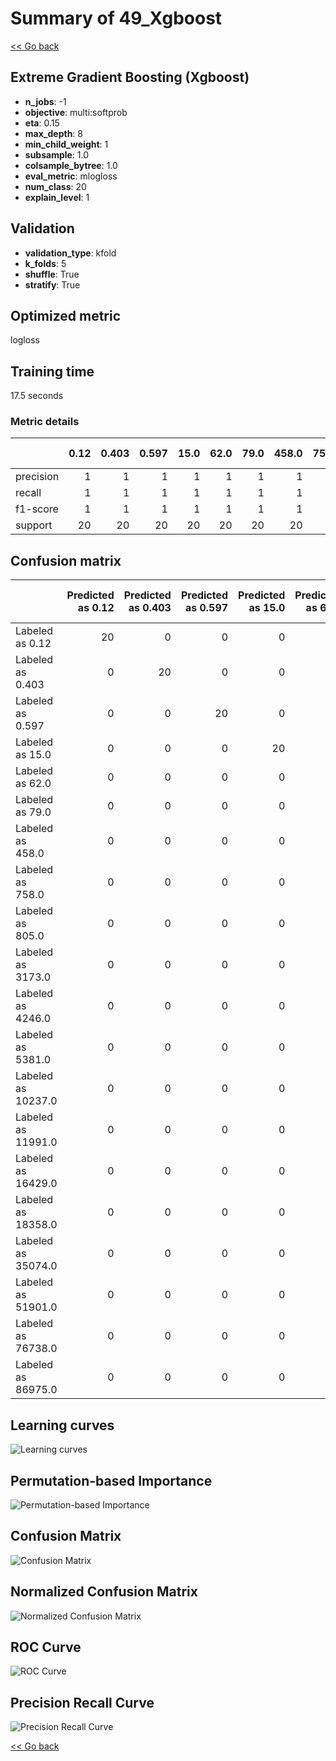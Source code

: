 # Summary of 49_Xgboost

[<< Go back](../README.md)


## Extreme Gradient Boosting (Xgboost)
- **n_jobs**: -1
- **objective**: multi:softprob
- **eta**: 0.15
- **max_depth**: 8
- **min_child_weight**: 1
- **subsample**: 1.0
- **colsample_bytree**: 1.0
- **eval_metric**: mlogloss
- **num_class**: 20
- **explain_level**: 1

## Validation
 - **validation_type**: kfold
 - **k_folds**: 5
 - **shuffle**: True
 - **stratify**: True

## Optimized metric
logloss

## Training time

17.5 seconds

### Metric details
|           |   0.12 |   0.403 |   0.597 |   15.0 |   62.0 |   79.0 |   458.0 |   758.0 |   805.0 |   3173.0 |   4246.0 |   5381.0 |   10237.0 |   11991.0 |   16429.0 |   18358.0 |   35074.0 |   51901.0 |   76738.0 |   86975.0 |   accuracy |   macro avg |   weighted avg |   logloss |
|:----------|-------:|--------:|--------:|-------:|-------:|-------:|--------:|--------:|--------:|---------:|---------:|---------:|----------:|----------:|----------:|----------:|----------:|----------:|----------:|----------:|-----------:|------------:|---------------:|----------:|
| precision |      1 |       1 |       1 |      1 |      1 |      1 |       1 |       1 |       1 |        1 |        1 |        1 |         1 |         1 |         1 |         1 |         1 |         1 |         1 |         1 |          1 |           1 |              1 | 0.0389209 |
| recall    |      1 |       1 |       1 |      1 |      1 |      1 |       1 |       1 |       1 |        1 |        1 |        1 |         1 |         1 |         1 |         1 |         1 |         1 |         1 |         1 |          1 |           1 |              1 | 0.0389209 |
| f1-score  |      1 |       1 |       1 |      1 |      1 |      1 |       1 |       1 |       1 |        1 |        1 |        1 |         1 |         1 |         1 |         1 |         1 |         1 |         1 |         1 |          1 |           1 |              1 | 0.0389209 |
| support   |     20 |      20 |      20 |     20 |     20 |     20 |      20 |      20 |      20 |       20 |       20 |       20 |        20 |        20 |        20 |        20 |        20 |        20 |        20 |        20 |          1 |         400 |            400 | 0.0389209 |


## Confusion matrix
|                    |   Predicted as 0.12 |   Predicted as 0.403 |   Predicted as 0.597 |   Predicted as 15.0 |   Predicted as 62.0 |   Predicted as 79.0 |   Predicted as 458.0 |   Predicted as 758.0 |   Predicted as 805.0 |   Predicted as 3173.0 |   Predicted as 4246.0 |   Predicted as 5381.0 |   Predicted as 10237.0 |   Predicted as 11991.0 |   Predicted as 16429.0 |   Predicted as 18358.0 |   Predicted as 35074.0 |   Predicted as 51901.0 |   Predicted as 76738.0 |   Predicted as 86975.0 |
|:-------------------|--------------------:|---------------------:|---------------------:|--------------------:|--------------------:|--------------------:|---------------------:|---------------------:|---------------------:|----------------------:|----------------------:|----------------------:|-----------------------:|-----------------------:|-----------------------:|-----------------------:|-----------------------:|-----------------------:|-----------------------:|-----------------------:|
| Labeled as 0.12    |                  20 |                    0 |                    0 |                   0 |                   0 |                   0 |                    0 |                    0 |                    0 |                     0 |                     0 |                     0 |                      0 |                      0 |                      0 |                      0 |                      0 |                      0 |                      0 |                      0 |
| Labeled as 0.403   |                   0 |                   20 |                    0 |                   0 |                   0 |                   0 |                    0 |                    0 |                    0 |                     0 |                     0 |                     0 |                      0 |                      0 |                      0 |                      0 |                      0 |                      0 |                      0 |                      0 |
| Labeled as 0.597   |                   0 |                    0 |                   20 |                   0 |                   0 |                   0 |                    0 |                    0 |                    0 |                     0 |                     0 |                     0 |                      0 |                      0 |                      0 |                      0 |                      0 |                      0 |                      0 |                      0 |
| Labeled as 15.0    |                   0 |                    0 |                    0 |                  20 |                   0 |                   0 |                    0 |                    0 |                    0 |                     0 |                     0 |                     0 |                      0 |                      0 |                      0 |                      0 |                      0 |                      0 |                      0 |                      0 |
| Labeled as 62.0    |                   0 |                    0 |                    0 |                   0 |                  20 |                   0 |                    0 |                    0 |                    0 |                     0 |                     0 |                     0 |                      0 |                      0 |                      0 |                      0 |                      0 |                      0 |                      0 |                      0 |
| Labeled as 79.0    |                   0 |                    0 |                    0 |                   0 |                   0 |                  20 |                    0 |                    0 |                    0 |                     0 |                     0 |                     0 |                      0 |                      0 |                      0 |                      0 |                      0 |                      0 |                      0 |                      0 |
| Labeled as 458.0   |                   0 |                    0 |                    0 |                   0 |                   0 |                   0 |                   20 |                    0 |                    0 |                     0 |                     0 |                     0 |                      0 |                      0 |                      0 |                      0 |                      0 |                      0 |                      0 |                      0 |
| Labeled as 758.0   |                   0 |                    0 |                    0 |                   0 |                   0 |                   0 |                    0 |                   20 |                    0 |                     0 |                     0 |                     0 |                      0 |                      0 |                      0 |                      0 |                      0 |                      0 |                      0 |                      0 |
| Labeled as 805.0   |                   0 |                    0 |                    0 |                   0 |                   0 |                   0 |                    0 |                    0 |                   20 |                     0 |                     0 |                     0 |                      0 |                      0 |                      0 |                      0 |                      0 |                      0 |                      0 |                      0 |
| Labeled as 3173.0  |                   0 |                    0 |                    0 |                   0 |                   0 |                   0 |                    0 |                    0 |                    0 |                    20 |                     0 |                     0 |                      0 |                      0 |                      0 |                      0 |                      0 |                      0 |                      0 |                      0 |
| Labeled as 4246.0  |                   0 |                    0 |                    0 |                   0 |                   0 |                   0 |                    0 |                    0 |                    0 |                     0 |                    20 |                     0 |                      0 |                      0 |                      0 |                      0 |                      0 |                      0 |                      0 |                      0 |
| Labeled as 5381.0  |                   0 |                    0 |                    0 |                   0 |                   0 |                   0 |                    0 |                    0 |                    0 |                     0 |                     0 |                    20 |                      0 |                      0 |                      0 |                      0 |                      0 |                      0 |                      0 |                      0 |
| Labeled as 10237.0 |                   0 |                    0 |                    0 |                   0 |                   0 |                   0 |                    0 |                    0 |                    0 |                     0 |                     0 |                     0 |                     20 |                      0 |                      0 |                      0 |                      0 |                      0 |                      0 |                      0 |
| Labeled as 11991.0 |                   0 |                    0 |                    0 |                   0 |                   0 |                   0 |                    0 |                    0 |                    0 |                     0 |                     0 |                     0 |                      0 |                     20 |                      0 |                      0 |                      0 |                      0 |                      0 |                      0 |
| Labeled as 16429.0 |                   0 |                    0 |                    0 |                   0 |                   0 |                   0 |                    0 |                    0 |                    0 |                     0 |                     0 |                     0 |                      0 |                      0 |                     20 |                      0 |                      0 |                      0 |                      0 |                      0 |
| Labeled as 18358.0 |                   0 |                    0 |                    0 |                   0 |                   0 |                   0 |                    0 |                    0 |                    0 |                     0 |                     0 |                     0 |                      0 |                      0 |                      0 |                     20 |                      0 |                      0 |                      0 |                      0 |
| Labeled as 35074.0 |                   0 |                    0 |                    0 |                   0 |                   0 |                   0 |                    0 |                    0 |                    0 |                     0 |                     0 |                     0 |                      0 |                      0 |                      0 |                      0 |                     20 |                      0 |                      0 |                      0 |
| Labeled as 51901.0 |                   0 |                    0 |                    0 |                   0 |                   0 |                   0 |                    0 |                    0 |                    0 |                     0 |                     0 |                     0 |                      0 |                      0 |                      0 |                      0 |                      0 |                     20 |                      0 |                      0 |
| Labeled as 76738.0 |                   0 |                    0 |                    0 |                   0 |                   0 |                   0 |                    0 |                    0 |                    0 |                     0 |                     0 |                     0 |                      0 |                      0 |                      0 |                      0 |                      0 |                      0 |                     20 |                      0 |
| Labeled as 86975.0 |                   0 |                    0 |                    0 |                   0 |                   0 |                   0 |                    0 |                    0 |                    0 |                     0 |                     0 |                     0 |                      0 |                      0 |                      0 |                      0 |                      0 |                      0 |                      0 |                     20 |

## Learning curves
![Learning curves](learning_curves.png)

## Permutation-based Importance
![Permutation-based Importance](permutation_importance.png)
## Confusion Matrix

![Confusion Matrix](confusion_matrix.png)


## Normalized Confusion Matrix

![Normalized Confusion Matrix](confusion_matrix_normalized.png)


## ROC Curve

![ROC Curve](roc_curve.png)


## Precision Recall Curve

![Precision Recall Curve](precision_recall_curve.png)



[<< Go back](../README.md)
